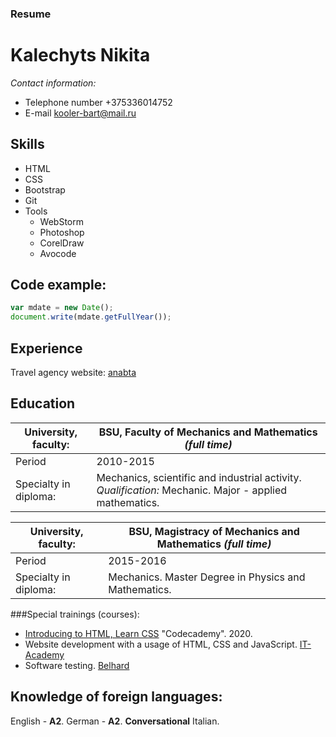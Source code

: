 ### Resume
# **Kalechyts Nikita**

*Contact information:*   

* Telephone number  +375336014752 
* E-mail  kooler-bart@mail.ru


## Skills

* HTML
* CSS
* Bootstrap
* Git
* Tools
  * WebStorm
  * Photoshop
  * CorelDraw 
  * Avocode

## Code example:

```javascript
var mdate = new Date();
document.write(mdate.getFullYear());
```

## Experience 

Travel agency website: [anabta](http://anabta.by/)

## Education

**University, faculty:** | BSU, Faculty of Mechanics and Mathematics *(full time)*
-------------------- | --------------------------------------------------------------
Period | 2010-2015
Specialty in diploma: |	Mechanics, scientific and industrial activity. *Qualification:* Mechanic. Major - applied mathematics. 

**University, faculty:** | BSU, Magistracy of Mechanics and Mathematics *(full time)*
-------------------- | --------------------------------------------------------------------
Period | 2015-2016
Specialty in diploma: |	Mechanics. Master Degree in Physics and Mathematics.

###Special trainings (courses):

* [Introducing to HTML, Learn CSS](https://www.codecademy.com/profiles/Nikita_Kalechits) "Codecademy". 2020.
* Website development with a usage of HTML, CSS and JavaScript. [IT-Academy](https://www.it-academy.by/)
* Software testing. [Belhard](https://belhard.academy/)

## Knowledge of foreign languages:

English - **A2**. German - **A2**. **Conversational** Italian. 


